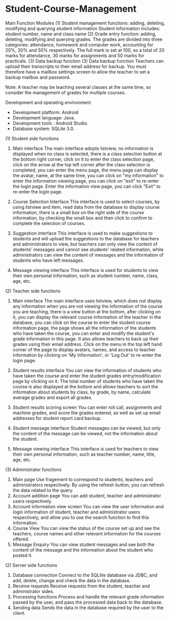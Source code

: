 # Student-Course-Management
 
Main Function Modules
(1) Student management functions: adding, deleting, modifying and querying student information Student information includes: student number, name and class name 
(2) Grade entry function: adding, deleting, modifying and querying grades. The grades are divided into three categories: attendance, homework and computer work, accounting for 20%, 30% and 50% respectively. The full mark is set at 100, so a total of 20 marks for attendance, 30 marks for assignments and 50 marks for practicals. (3) Data backup function 
(3) Data backup function Teachers can upload their transcripts to their email address for backup. You must therefore have a mailbox settings screen to allow the teacher to set a backup mailbox and password. 

Note: A teacher may be teaching several classes at the same time, so consider the management of grades for multiple courses.

Development and operating environment
- Development platform: Android 
- Development language: Java. 
- Development tools : Android Studio. 
- Database system: SQLite 3.0.


(1) Student side functions
1. Main interface 
The main interface adopts listview, no information is displayed when no class is selected, there is a class selection button at the bottom right corner, click on it to enter the class selection page, click on the arrow at the top left corner after the class selection is completed, you can enter the menu page, the menu page can display the avatar, name, at the same time, you can click on "my information" to enter the information viewing page, you can click on "exit" to re-enter the login page. Enter the information view page, you can click "Exit" to re-enter the login page.

2. Course Selection Interface
This interface is used to select courses, by using listview and item, read data from the database to display course information, there is a small box on the right side of the course information, by checking the small box and then click to confirm to complete the selection of courses.


3. Suggestion interface
This interface is used to make suggestions to students and will upload the suggestions to the database for teachers and administrators to view, but teachers can only view the content of students' messages and cannot see students' related information, while administrators can view the content of messages and the information of students who have left messages.

4. Message viewing interface
This interface is used for students to view their own personal information, such as student number, name, class, age, etc.

(2) Teacher side functions
1. Main interface
The main interface uses listview, which does not display any information when you are not viewing the information of the course you are teaching, there is a view button at the bottom, after clicking on it, you can display the relevant course information of the teacher in the database, you can click on the course to enter the student course information page, the page shows all the information of the students who have taken the course, you can enter and modify the student's grade information in this page. It also allows teachers to back up their grades using their email address. Click on the menu in the top left hand corner of the page to display avatars, names, and access to teacher information by clicking on 'My Information', or 'Log Out' to re-enter the login page.

2. Student results interface
You can view the information of students who have taken the course and enter the student grades entry/modification page by clicking on it. The total number of students who have taken the course is also displayed at the bottom and allows teachers to sort the information about students by class, by grade, by name, calculate average grades and export all grades.

3. Student results scoring screen
You can enter roll call, assignments and machine grades, and score the grades entered, as well as set up email addresses for student report card backup.

4. Student message interface
Student messages can be viewed, but only the content of the message can be viewed, not the information about the student.
5. Message viewing interface
This interface is used for teachers to view their own personal information, such as teacher number, name, title, age, etc.

(3) Administrator functions
1. Main page
Use fragement to correspond to students, teachers and administrators respectively. By using the refresh button, you can refresh the data related to the query.
2. Account addition page
You can add student, teacher and administrator users respectively.
3. Account information view screen
You can view the user information and login information of student, teacher and administrator users respectively, and allow you to use the search function to find this information.
4. Course View
You can view the status of the course set up and see the teachers, course names and other relevant information for the courses offered.
5. Message Enquiry
You can view student messages and see both the content of the message and the information about the student who posted it.

(2) Server side functions
1. Database connection
Connect to the SQLlite database via JDBC, and add, delete, change and check the data in the database.
2. Receive requests
Receive requests from the student, teacher and administrator sides.
3. Processing functions
Process and handle the relevant grade information passed by the user, and pass the processed data back to the database.
4. Sending data
Sends the data in the database required by the user to the client.
